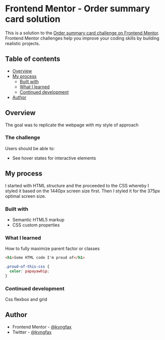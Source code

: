 # Frontend Mentor - Order summary card solution

This is a solution to the [Order summary card challenge on Frontend Mentor](https://www.frontendmentor.io/challenges/order-summary-component-QlPmajDUj). Frontend Mentor challenges help you improve your coding skills by building realistic projects.

## Table of contents

- [Overview](#overview)
- [My process](#my-process)
  - [Built with](#built-with)
  - [What I learned](#what-i-learned)
  - [Continued development](#continued-development)
- [Author](#author)

## Overview

The goal was to replicate the webpage with my style of approach

### The challenge

Users should be able to:

- See hover states for interactive elements

## My process

I started with HTML structure and the proceeded to the CSS whereby I styled it based on the 1440px screen size first. Then I styled it for the 375px optimal screen size.

### Built with

- Semantic HTML5 markup
- CSS custom properties

### What I learned

How to fully maximize parent factor or classes

```html
<h1>Some HTML code I'm proud of</h1>
```

```css
.proud-of-this-css {
  color: papayawhip;
}
```

### Continued development

Css flexbox and grid

## Author

- Frontend Mentor - [@kvngfax](https://www.frontendmentor.io/profile/kvngfax)
- Twitter - [@kvngfax](https://www.twitter.com/kvngfax)
